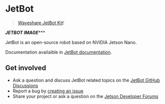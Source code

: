 # JetBot

<!--[<img src="https://img.shields.io/discord/553852754058280961.svg">](https://discord.gg/Ady6NtF) -->

> [Waveshare JetBot Kit](https://jetbot.org/master/third_party_kits.html)!

*********JETBOT IMAGE************

JetBot is an open-source robot based on NVIDIA Jetson Nano.

Documentation availaible in [JetBot documentation](https://jetbot.org).

## Get involved

<!--* Join the [chat server](https://discord.gg/Ady6NtF)-->
* Ask a question and discuss JetBot related topics on the [JetBot GitHub Discussions](https://github.com/NVIDIA-AI-IOT/jetbot/discussions)
* Report a bug by [creating an issue](https://github.com/NVIDIA-AI-IOT/jetbot/issues)
* Share your project or ask a question on the [Jetson Developer Forums](https://devtalk.nvidia.com/default/board/139/jetson-embedded-systems/)